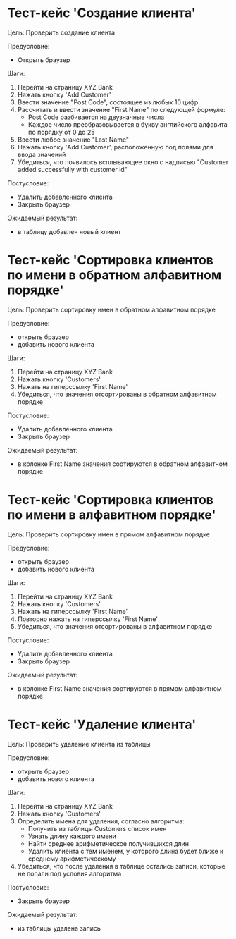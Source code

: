 # Тест-кейс 'Создание клиента'

Цель: Проверить создание клиента

Предусловие:
- Открыть браузер

Шаги:
1. Перейти на страницу XYZ Bank
2. Нажать кнопку 'Add Customer'
3. Ввести значение "Post Code", состоящее из любых 10 цифр
4. Рассчитать и ввести значение "First Name" по следующей формуле:
     - Post Code разбивается на двузначные числа
     - Каждое число преобразовывается в букву английского алфавита по порядку от 0 до 25
5. Ввести любое значение "Last Name" 
5. Нажать кнопку 'Add Customer', расположенную под полями для ввода значений
6. Убедиться, что появилось всплывающее окно с надписью "Customer added successfully with customer id"

Постусловие:
- Удалить добавленного клиента
- Закрыть браузер

Ожидаемый результат:
-  в таблицу добавлен новый клиент

# Тест-кейс 'Сортировка клиентов по имени в обратном алфавитном порядке'
 Цель: Проверить сортировку имен в обратном алфавитном порядке

 Предусловие:
  - открыть браузер
  - добавить нового клиента 

 Шаги:
 1. Перейти на страницу XYZ Bank
 2. Нажать кнопку 'Customers'
 3. Нажать на гиперссылку 'First Name'
 4. Убедиться, что значения отсортированы в обратном алфавитном порядке
 
 Постусловие:
  - Удалить добавленного клиента
  - Закрыть браузер
 
 Ожидаемый результат:
  -  в колонке First Name значения сортируются в обратном алфавитном порядке

# Тест-кейс 'Сортировка клиентов по имени в алфавитном порядке'
Цель: Проверить сортировку имен в прямом алфавитном порядке

Предусловие:
  - открыть браузер
  - добавить нового клиента 

 Шаги:
 1. Перейти на страницу XYZ Bank
 2. Нажать кнопку 'Customers'
 3. Нажать на гиперссылку 'First Name'
 4. Повторно нажать на гиперссылку 'First Name'
 5. Убедиться, что значения отсортированы в алфавитном порядке 

Постусловие:
  - Удалить добавленного клиента
  - Закрыть браузер

 Ожидаемый результат:
  -  в колонке First Name значения сортируются в прямом алфавитном порядке

# Тест-кейс 'Удаление клиента'
Цель: Проверить удаление клиента из таблицы

Предусловие:
- открыть браузер
- добавить нового клиента 

Шаги:
1. Перейти на страницу XYZ Bank
2. Нажать кнопку 'Customers'
3. Определить имена для удаления, согласно алгоритма:
    - Получить из таблицы Customers список имен 
    - Узнать длину каждого имени
    - Найти среднее арифметическое получившихся длин 
    - Удалить клиента с тем именем, у которого длина будет ближе к среднему арифметическому
4. Убедиться, что после удаления в таблице остались записи, которые не попали под условия алгоритма

Постусловие:
- Закрыть браузер

Ожидаемый результат:
-  из таблицы удалена запись